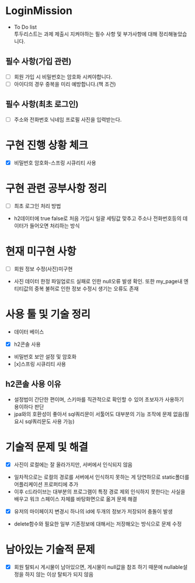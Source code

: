 # LoginMission
- To Do list<br>
투두리스트는 과제 제출시 지켜야하는 필수 사항 및 부가사항에 대해 정리해놓았습니다.
## 필수 사항(가입 관련)
- [ ] 회원 가입 시 비밀번호는 암호화 시켜야합니다.<br>
- [ ] 아이디의 경우 중복을 미리 예방합니다.(책 조건)
## 필수 사항(최초 로그인)
- [ ] 주소와 전화번호 닉네임 프로필 사진을 입력받는다.
# 구현 진행 상황 체크
- [x] 비밀번호 암호화-스프링 시큐리티 사용<br>

# 구현 관련 공부사항 정리
- [ ] 최초 로그인 처리 방법<br>
- h2데이터에 true false로 처음 가입시 일괄 세팅값 맞추고 주소나 전화번호등의 데이터가 들어오면 처리하는 방식<br>
# 현재 미구현 사항
- [ ] 회원 정보 수정(사진)미구현 <br>
- 사진 데이터 한정 파일업로드 실패로 인한 null오류 발생 확인. 또한 my_page내 엔티티값의 중복 불허로 인한 정보 수정시 생기는 오류도 존재

# 사용 툴 및 기술 정리
- 데이터 베이스<br>
- [X] h2콘솔 사용
- 비밀번호 보안 설정 및 암호화<br>
- [x]스프링 시큐리티 사용
## h2콘솔 사용 이유
- 설정법이 간단한 편이며, 스키마를 직관적으로 확인할 수 있어 초보자가 사용하기 용이하다 판단<br>
- jpa와의 호환성이 좋아서 sql쿼리문이 서툴어도 대부분의 기능 조작에 문제 없음(필요시 sql쿼리문도 사용 가능)<br>
# 기술적 문제 및 해결
- [X] 사진이 로컬에는 잘 올라가지만, 서버에서 인식되지 않음<br>
- 일차적으로는 로컬의 경로를 서버에서 인식하지 못하는 게 당연하므로 static폴더를 어플리케이션 프로퍼티에 추가<br>
- 이후 c드라이브는 대부분의 프로그램이 특정 경로 제외 인식하지 못한다는 사실을 배우고 워크 스페이스 자체를 바탕화면으로 옮겨 문제 해결<br>
- [X] 유저의 마이페이지 변경시 하나의 id에 두개의 정보가 저장되어 충돌이 발생<br>
- delete함수와 필요한 일부 기존정보에 대해서는 저장해오는 방식으로 문제 수정
# 남아있는 기술적 문제
- [X] 회원 탈퇴시 게시물이 남아있으면, 게시물이 null값을 참조 하기 때문에 nullable설정을 하지 않는 이상 탈퇴가 되지 않음
